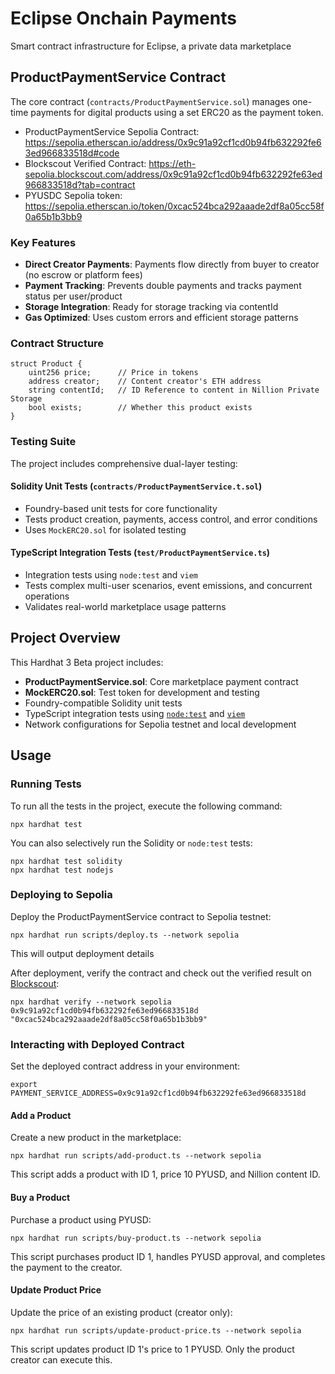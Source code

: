 # Eclipse Onchain Payments

Smart contract infrastructure for Eclipse, a private data marketplace

## ProductPaymentService Contract

The core contract (`contracts/ProductPaymentService.sol`) manages one-time payments for digital products using a set ERC20 as the payment token.

- ProductPaymentService Sepolia Contract: https://sepolia.etherscan.io/address/0x9c91a92cf1cd0b94fb632292fe63ed966833518d#code
- Blockscout Verified Contract: https://eth-sepolia.blockscout.com/address/0x9c91a92cf1cd0b94fb632292fe63ed966833518d?tab=contract
- PYUSDC Sepolia token: https://sepolia.etherscan.io/token/0xcac524bca292aaade2df8a05cc58f0a65b1b3bb9

### Key Features

- **Direct Creator Payments**: Payments flow directly from buyer to creator (no escrow or platform fees)
- **Payment Tracking**: Prevents double payments and tracks payment status per user/product
- **Storage Integration**: Ready for storage tracking via contentId
- **Gas Optimized**: Uses custom errors and efficient storage patterns

### Contract Structure

```solidity
struct Product {
    uint256 price;      // Price in tokens
    address creator;    // Content creator's ETH address
    string contentId;   // ID Reference to content in Nillion Private Storage
    bool exists;        // Whether this product exists
}
```

### Testing Suite

The project includes comprehensive dual-layer testing:

#### Solidity Unit Tests (`contracts/ProductPaymentService.t.sol`)

- Foundry-based unit tests for core functionality
- Tests product creation, payments, access control, and error conditions
- Uses `MockERC20.sol` for isolated testing

#### TypeScript Integration Tests (`test/ProductPaymentService.ts`)

- Integration tests using `node:test` and `viem`
- Tests complex multi-user scenarios, event emissions, and concurrent operations
- Validates real-world marketplace usage patterns

## Project Overview

This Hardhat 3 Beta project includes:

- **ProductPaymentService.sol**: Core marketplace payment contract
- **MockERC20.sol**: Test token for development and testing
- Foundry-compatible Solidity unit tests
- TypeScript integration tests using [`node:test`](nodejs.org/api/test.html) and [`viem`](https://viem.sh/)
- Network configurations for Sepolia testnet and local development

## Usage

### Running Tests

To run all the tests in the project, execute the following command:

```shell
npx hardhat test
```

You can also selectively run the Solidity or `node:test` tests:

```shell
npx hardhat test solidity
npx hardhat test nodejs
```

### Deploying to Sepolia

Deploy the ProductPaymentService contract to Sepolia testnet:

```shell
npx hardhat run scripts/deploy.ts --network sepolia
```

This will output deployment details

After deployment, verify the contract and check out the verified result on [Blockscout](./BlockscoutVerification.txt):

```shell
npx hardhat verify --network sepolia 0x9c91a92cf1cd0b94fb632292fe63ed966833518d "0xcac524bca292aaade2df8a05cc58f0a65b1b3bb9"
```

### Interacting with Deployed Contract

Set the deployed contract address in your environment:

```shell
export PAYMENT_SERVICE_ADDRESS=0x9c91a92cf1cd0b94fb632292fe63ed966833518d
```

#### Add a Product

Create a new product in the marketplace:

```shell
npx hardhat run scripts/add-product.ts --network sepolia
```

This script adds a product with ID 1, price 10 PYUSD, and Nillion content ID.

#### Buy a Product

Purchase a product using PYUSD:

```shell
npx hardhat run scripts/buy-product.ts --network sepolia
```

This script purchases product ID 1, handles PYUSD approval, and completes the payment to the creator.

#### Update Product Price

Update the price of an existing product (creator only):

```shell
npx hardhat run scripts/update-product-price.ts --network sepolia
```

This script updates product ID 1's price to 1 PYUSD. Only the product creator can execute this.
